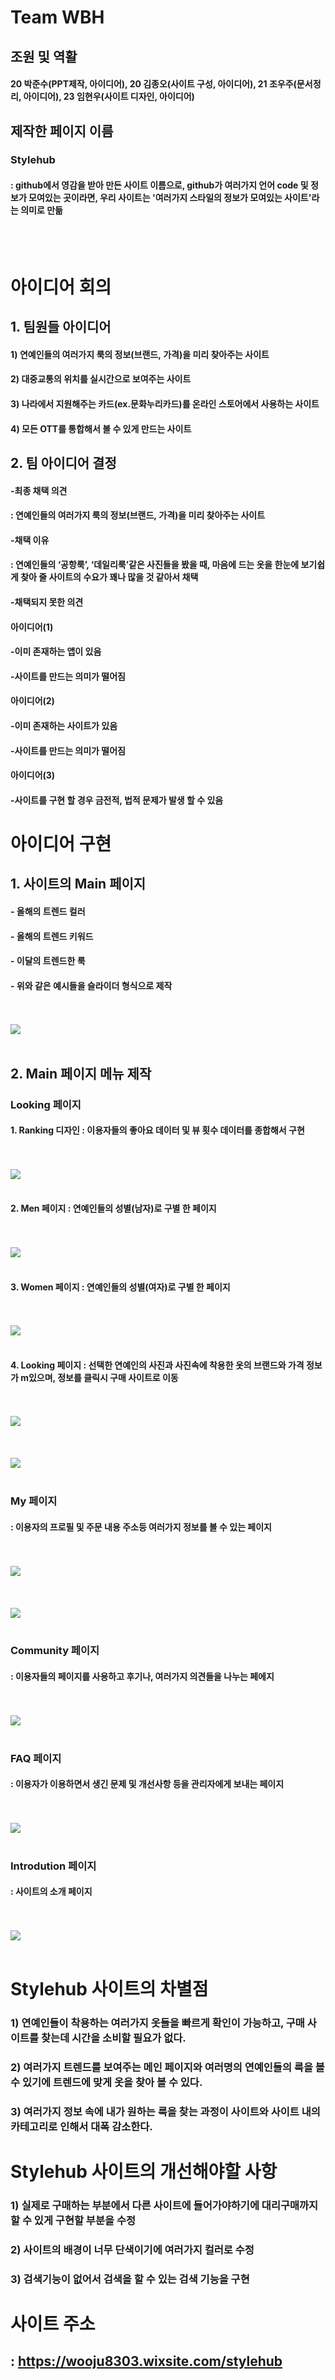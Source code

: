 # Team WBH
## 조원 및 역활
#### 20 박준수(PPT제작, 아이디어), 20 김종오(사이트 구성, 아이디어), 21 조우주(문서정리, 아이디어), 23 임현우(사이트 디자인, 아이디어)
## 제작한 페이지 이름 
### Stylehub 
#### : github에서 영감을 받아 만든 사이트 이름으로, github가 여러가지 언어 code 및 정보가 모여있는 곳이라면, 우리 사이트는 '여러가지 스타일의 정보가 모여있는 사이트'라는 의미로 만듦 
<br> </br>
# 아이디어 회의

## 1. 팀원들 아이디어 

#### 1) 연예인들의 여러가지 룩의 정보(브랜드, 가격)을 미리 찾아주는 사이트

#### 2) 대중교통의 위치를 실시간으로 보여주는 사이트

#### 3) 나라에서 지원해주는 카드(ex.문화누리카드)를 온라인 스토어에서 사용하는 사이트

#### 4) 모든 OTT를 통합해서 볼 수 있게 만드는 사이트



## 2. 팀 아이디어 결정

#### -최종 채택 의견 
#### : 연예인들의 여러가지 룩의 정보(브랜드, 가격)을 미리 찾아주는 사이트

#### -채택 이유 
#### : 연예인들의 ‘공항룩’, ‘데일리룩’같은 사진들을 봤을 때, 마음에 드는 옷을 한눈에 보기쉽게 찾아 줄 사이트의 수요가 꽤나 많을 것 같아서 채택

#### -채택되지 못한 의견

#### 아이디어(1)
#### -이미 존재하는 앱이 있음
#### -사이트를 만드는 의미가 떨어짐

#### 아이디어(2)
#### -이미 존재하는 사이트가 있음
#### -사이트를 만드는 의미가 떨어짐

#### 아이디어(3)
#### -사이트를 구현 할 경우 금전적, 법적 문제가 발생 할 수 있음

# 아이디어 구현

## 1. 사이트의 Main 페이지

#### - 올해의 트렌드 컬러
#### - 올해의 트렌드 키워드
#### - 이달의 트렌드한 룩 
#### - 위와 같은 예시들을 슬라이더 형식으로 제작
<br> </br> <img src="https://github.com/ProgrammingNetwork-PNN/WHB/blob/main/main_page.png"> <br> </br>



## 2. Main 페이지 메뉴 제작
### Looking 페이지
#### 1. Ranking 디자인 : 이용자들의 좋아요 데이터 및 뷰 횟수 데이터를 종합해서 구현 
<br> </br> <img src="https://github.com/ProgrammingNetwork-PNN/WHB/blob/main/ranking_page.png"> <br> </br>

#### 2. Men 페이지 : 연예인들의 성별(남자)로 구별 한 페이지
<br> </br> <img src="https://github.com/ProgrammingNetwork-PNN/WHB/blob/main/men_page.png"> <br> </br>
#### 3. Women 페이지 : 연예인들의 성별(여자)로 구별 한 페이지
<br> </br> <img src="https://github.com/ProgrammingNetwork-PNN/WHB/blob/main/women_page.png"> <br> </br>
#### 4. Looking 페이지 : 선택한 연예인의 사진과 사진속에 착용한 옷의 브랜드와 가격 정보가 m있으며, 정보를 클릭시 구매 사이트로 이동
<br> </br> <img src="https://github.com/ProgrammingNetwork-PNN/WHB/blob/main/Looking_main_page.png"> <br> </br>
<br> </br> <img src="https://github.com/ProgrammingNetwork-PNN/WHB/blob/main/Looking_page.png"> <br> </br>

### My 페이지
#### : 이용자의 프로필 및 주문 내용 주소등 여러가지 정보를 볼 수 있는 페이지
<br> </br> <img src="https://github.com/ProgrammingNetwork-PNN/WHB/blob/main/my_page.png"> <br> </br>
<br> </br> <img src="https://github.com/ProgrammingNetwork-PNN/WHB/blob/main/my_page_2.png"> <br> </br>
### Community 페이지
#### : 이용자들의 페이지를 사용하고 후기나, 여러가지 의견들을 나누는 페에지
<br> </br> <img src="https://github.com/ProgrammingNetwork-PNN/WHB/blob/main/community.png"> <br> </br>

### FAQ 페이지
#### : 이용자가 이용하면서 생긴 문제 및 개선사항 등을 관리자에게 보내는 페이지
<br> </br> <img src="https://github.com/ProgrammingNetwork-PNN/WHB/blob/main/FAQ_page.png"> <br> </br>

### Introdution 페이지
#### : 사이트의 소개 페이지
<br> </br> <img src="https://github.com/ProgrammingNetwork-PNN/WHB/blob/main/Introduction_page.png"> <br> </br>
# Stylehub 사이트의 차별점
### 1) 연예인들이 착용하는 여러가지 옷들을 빠르게 확인이 가능하고, 구매 사이트를 찾는데 시간을 소비할 필요가 없다.
### 2) 여러가지 트렌드를 보여주는 메인 페이지와 여러명의 연예인들의 룩을 볼 수 있기에 트렌드에 맞게 옷을 찾아 볼 수 있다.
### 3) 여러가지 정보 속에 내가 원하는 룩을 찾는 과정이 사이트와 사이트 내의 카테고리로 인해서 대폭 감소한다.


# Stylehub 사이트의 개선해야할 사항
### 1) 실제로 구매하는 부분에서 다른 사이트에 들어가야하기에 대리구매까지 할 수 있게 구현할 부분을 수정
### 2) 사이트의 배경이 너무 단색이기에 여러가지 컬러로 수정
### 3) 검색기능이 없어서 검색을 할 수 있는 검색 기능을 구현

# 사이트 주소
## : https://wooju8303.wixsite.com/stylehub
